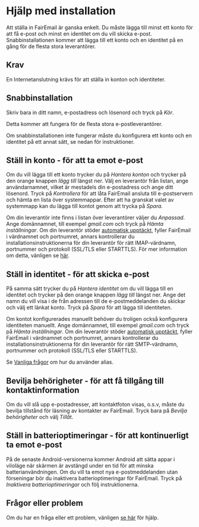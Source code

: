# Hjälp med installation

Att ställa in FairEmail är ganska enkelt. Du måste lägga till minst ett konto för att få e-post och minst en identitet om du vill skicka e-post. Snabbinstallationen kommer att lägga till ett konto och en identitet på en gång för de flesta stora leverantörer.

## Krav

En Internetanslutning krävs för att ställa in konton och identiteter.

## Snabbinstallation

Skriv bara in ditt namn, e-postadress och lösenord och tryck på *Kör*.

Detta kommer att fungera för de flesta stora e-postleverantörer.

Om snabbinstallationen inte fungerar måste du konfigurera ett konto och en identitet på ett annat sätt, se nedan för instruktioner.

## Ställ in konto - för att ta emot e-post

Om du vill lägga till ett konto trycker du på *Hantera konton* och trycker på den orange knappen *lägg till* längst ner. Välj en leverantör från listan, ange användarnamnet, vilket är mestadels din e-postadress och ange ditt lösenord. Tryck på *Kontrollera* för att låta FairEmail ansluta till e-postservern och hämta en lista över systemmappar. Efter att ha granskat valet av systemmapp kan du lägga till kontot genom att trycka på *Spara*.

Om din leverantör inte finns i listan över leverantörer väljer du *Anpassad*. Ange domännamnet, till exempel *gmail.com* och tryck på *Hämta inställningar*. Om din leverantör stöder [automatisk upptäckt](https://tools.ietf.org/html/rfc6186), fyller FairEmail i värdnamnet och portnumret, annars kontrollerar du installationsinstruktionerna för din leverantör för rätt IMAP-värdnamn, portnummer och protokoll (SSL/TLS eller STARTTLS). För mer information om detta, vänligen se [här](https://github.com/M66B/FairEmail/blob/master/FAQ.md#authorizing-accounts).

## Ställ in identitet - för att skicka e-post

På samma sätt trycker du på *Hantera identitet* om du vill lägga till en identitet och trycker på den orange knappen *lägg till* längst ner. Ange det namn du vill visa i de från adressen till de e-postmeddelanden du skickar och välj ett länkat konto. Tryck på *Spara* för att lägga till identiteten.

Om kontot konfigurerades manuellt behöver du troligen också konfigurera identiteten manuellt. Ange domännamnet, till exempel *gmail.com* och tryck på *Hämta inställningar*. Om din leverantör stöder [automatisk upptäckt](https://tools.ietf.org/html/rfc6186), fyller FairEmail i värdnamnet och portnumret, annars kontrollerar du installationsinstruktionerna för din leverantör för rätt SMTP-värdnamn, portnummer och protokoll (SSL/TLS eller STARTTLS).

Se [Vanliga frågor](https://github.com/M66B/FairEmail/blob/master/FAQ.md#FAQ9) om hur du använder alias.

## Bevilja behörigheter - för att få tillgång till kontaktinformation

Om du vill slå upp e-postadresser, att kontaktfoton visas, o.s.v, måste du bevilja tillstånd för läsning av kontakter av FairEmail. Tryck bara på *Bevilja behörigheter* och välj *Tillåt*.

## Ställ in batterioptimeringar - för att kontinuerligt ta emot e-post

På de senaste Android-versionerna kommer Android att sätta appar i viloläge när skärmen är avstängd under en tid för att minska batterianvändningen. Om du vill ta emot nya e-postmeddelanden utan förseningar bör du inaktivera batterioptimeringar för FairEmail. Tryck på *Inaktivera batterioptimeringar* och följ instruktionerna.

## Frågor eller problem

Om du har en fråga eller ett problem, vänligen [se här](https://github.com/M66B/FairEmail/blob/master/FAQ.md) för hjälp.